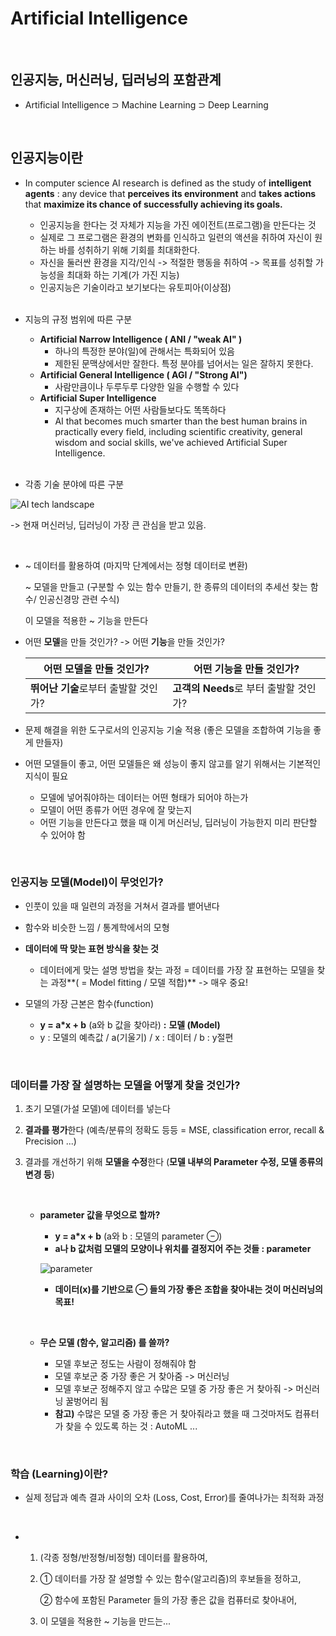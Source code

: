 # Artificial Intelligence

</br>

## 인공지능, 머신러닝, 딥러닝의 포함관계

* Artificial Intelligence ⊃ Machine Learning ⊃ Deep Learning

</br>

## 인공지능이란

* In computer science AI research is defined as the study of  **intelligent agents** : any device that **perceives its environment** and **takes actions** that **maximize its chance of successfully achieving its goals.**

  * 인공지능을 한다는 것 자체가 지능을 가진 에이전트(프로그램)을 만든다는 것
  * 실제로 그 프로그램은 환경의 변화를 인식하고 일련의 액션을 취하여 자신이 원하는 바를 성취하기 위해 기회를 최대화한다.
  * 자신을 둘러싼 환경을 지각/인식 -> 적절한 행동을 취하여 -> 목표를 성취할 가능성을 최대화 하는 기계(가 가진 지능)
  * 인공지능은 기술이라고 보기보다는 유토피아(이상점)

  </br>

* 지능의 규정 범위에 따른 구분

  * **Artificial Narrow Intelligence ( ANI / "weak AI" )**
    * 하나의 특정한 분야(일)에 관해서는 특화되어 있음
    * 제한된 문맥상에서만 잘한다. 특정 분야를 넘어서는 일은 잘하지 못한다.
  * **Artificial General Intelligence ( AGI / "Strong AI")**
    * 사람만큼이나 두루두루 다양한 일을 수행할 수 있다
  * **Artificial Super Intelligence**
    * 지구상에 존재하는 어떤 사람들보다도 똑똑하다
    * AI that becomes much smarter than the best human brains in practically every field, including scientific creativity, general wisdom and social skills, we've achieved Artificial Super Intelligence.

  </br>

* 각종 기술 분야에 따른 구분

![AI tech landscape](https://user-images.githubusercontent.com/86338750/155836575-60977a7c-acf1-4338-94c9-7081b949fa59.PNG)

-> 현재 머신러닝, 딥러닝이 가장 큰 관심을 받고 있음.

</br>

* ~ 데이터를 활용하여 (마지막 단계에서는 정형 데이터로 변환)

  ~ 모델을 만들고 (구분할 수 있는 함수 만들기, 한 종류의 데이터의 추세선 찾는 함수/ 인공신경망 관련 수식)

  이 모델을 적용한 ~ 기능을 만든다

  

* 어떤 **모델**을 만들 것인가?  -> 어떤 **기능**을 만들 것인가?

  | 어떤 **모델**을 만들 것인가?         | 어떤 **기능**을 만들 것인가?           |
  | ------------------------------------ | -------------------------------------- |
  | **뛰어난 기술**로부터 출발할 것인가? | **고객의 Needs**로 부터 출발할 것인가? |



* 문제 해결을 위한 도구로서의 인공지능 기술 적용 (좋은 모델을 조합하여 기능을 좋게 만들자)



* 어떤 모델들이 좋고, 어떤 모델들은 왜 성능이 좋지 않고를 알기 위해서는 기본적인 지식이 필요
  * 모델에 넣어줘야하는 데이터는 어떤 형태가 되어야 하는가
  * 모델이 어떤 종류가 어떤 경우에 잘 맞는지
  * 어떤 기능을 만든다고 했을 때 이게 머신러닝, 딥러닝이 가능한지 미리 판단할 수 있어야 함

</br>

### 인공지능 모델(Model)이 무엇인가?

* 인풋이 있을 때 일련의 과정을 거쳐서 결과를 뱉어낸다
* 함수와 비슷한 느낌 / 통계학에서의 모형
* **데이터에 딱 맞는 표현 방식을 찾는 것**
  * 데이터에게 맞는 설명 방법을 찾는 과정 = 데이터를 가장 잘 표현하는 모델을 찾는 과정**( = Model fitting / 모델 적합)**   ->  매우 중요!

* 모델의 가장 근본은 함수(function)  
  * **y = a*x + b** (a와 b 값을 찾아라)  **:**  **모델 (Model)**
  * y  : 모델의 예측값   /  a(기울기)   / x : 데이터 / b : y절편

</br>

### 데이터를 가장 잘 설명하는 모델을 어떻게 찾을 것인가?

1. 초기 모델(가설 모델)에 데이터를 넣는다

   

2. **결과를 평가**한다 (예측/분류의 정확도 등등  = MSE, classification error, recall & Precision ...)

   

3. 결과를 개선하기 위해 **모델을 수정**한다 (**모델 내부의 Parameter 수정, 모델 종류의 변경 등**)

   </br>

   * **parameter 값을 무엇으로 할까?** 

     *  **y = a*x + b** (a와 b  : 모델의 parameter ⊖)
     *  **a나 b 값처럼 모델의 모양이나 위치를 결정지어 주는 것들 : parameter**

     ![parameter](https://user-images.githubusercontent.com/86338750/155836593-1bf62c5d-63b1-476b-89c5-663d26d1e084.PNG)

     * **데이터(x)를 기반으로 ⊖ 들의 가장 좋은 조합을 찾아내는 것이 머신러닝의 목표!**

       </br>

   * **무슨 모델 (함수, 알고리즘) 를 쓸까?**

     * 모델 후보군 정도는 사람이 정해줘야 함
     * 모델 후보군 중 가장 좋은 거 찾아줌   ->   머신러닝
     * 모델 후보군 정해주지 않고 수많은 모델 중 가장 좋은 거 찾아줘 -> 머신러닝 꿀벙어리 됨
     * **참고)** 수많은 모델 중 가장 좋은 거 찾아줘라고 했을 때 그것마저도 컴퓨터가 찾을 수 있도록 하는 것 : AutoML ...

</br>

### **학습 (Learning)이란?**

* 실제 정답과 예측 결과 사이의 오차 (Loss, Cost, Error)를 줄여나가는 최적화 과정

</br>

* 1)  (각종 정형/반정형/비정형) 데이터를 활용하여,

  2)  ① 데이터를 가장 잘 설명할 수 있는 함수(알고리즘)의 후보들을 정하고,

      ② 함수에 포함된 Parameter 들의 가장 좋은 값을 컴퓨터로 찾아내어,

  3) 이 모델을 적용한 ~ 기능을 만드는...
